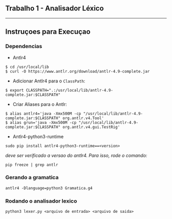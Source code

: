 ## Trabalho 1 - Analisador Léxico
---

## Instruçoes para Execuçao
### Dependencias 
* Antlr4
```
$ cd /usr/local/lib
$ curl -O https://www.antlr.org/download/antlr-4.9-complete.jar 
```
* Adicionar Antlr4 para o ```ClassPath```:
```
$ export CLASSPATH=".:/usr/local/lib/antlr-4.9-complete.jar:$CLASSPATH"
```
* Criar Aliases para o Antlr:
```
$ alias antlr4='java -Xmx500M -cp "/usr/local/lib/antlr-4.9-complete.jar:$CLASSPATH" org.antlr.v4.Tool'
$ alias grun='java -Xmx500M -cp "/usr/local/lib/antlr-4.9-complete.jar:$CLASSPATH" org.antlr.v4.gui.TestRig'
```

* Antlr4-python3-runtime
```
sudo pip install antlr4-python3-runtime==<version>
```
*deve ser verificado a versao do antlr4. Para isso, rode o comando:*
```
pip freeze | grep antlr
```
### Gerando a gramatica
```
antlr4 -Dlanguage=python3 Gramatica.g4
```
### Rodando o analisador lexico 
```
python3 lexer.py <arquivo de entrada> <arquivo de saida> 
